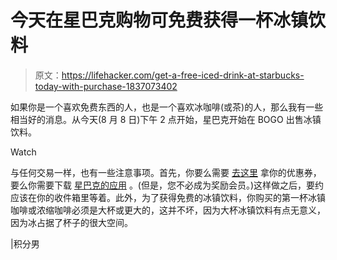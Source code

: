 # 今天在星巴克购物可免费获得一杯冰镇饮料

> 原文：<https://lifehacker.com/get-a-free-iced-drink-at-starbucks-today-with-purchase-1837073402>

如果你是一个喜欢免费东西的人，也是一个喜欢冰咖啡(或茶)的人，那么我有一些相当好的消息。从今天(8 月 8 日)下午 2 点开始，星巴克开始在 BOGO 出售冰镇饮料。

Watch

与任何交易一样，也有一些注意事项。首先，你要么需要 [去这里](https://app.starbucks.com) 拿你的优惠券，要么你需要下载 [星巴克的应用](https://apps.apple.com/us/app/starbucks/id331177714) 。(但是，您不必成为奖励会员。)这样做之后，要约应该在你的收件箱里等着。此外，为了获得免费的冰镇饮料，你购买的第一杯冰镇咖啡或浓缩咖啡必须是大杯或更大的，这并不坏，因为大杯冰镇饮料有点无意义，因为冰占据了杯子的很大空间。

|积分男
